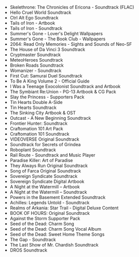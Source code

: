 - Skelethrone: The Chronicles of Ericona - Soundtrack (FLAC)
- Hello Cruel World Soundtrack
- Ctrl Alt Ego Soundtrack
- Tails of Iron - Artbook
- Tails of Iron - Soundtrack
- Summer's Gone - Lover's Delight Wallpapers
- Summer's Gone - The Book Club - Wallpapers
- 2064: Read Only Memories - Sights and Sounds of Neo-SF
- The House of Da Vinci 3 Soundtrack
- Cryptmaster Soundtrack
- MeteoHeroes Soundtrack
- Broken Roads Soundtrack
- Womanizer - Soundtrack
- First Cut: Samurai Duel Soundtrack
- To Be A King Volume 2 - Official Guide
- I Was a Teenage Exocolonist Soundtrack and Artbook
- The Symbiant Re:Union - PG-13 Artbook & CG Pack
- Slay the Princess - Supporters Pack
- Tin Hearts Double A-Side 
- Tin Hearts Soundtrack 
- The Sinking City Artbook & OST 
- Outcast - A New Beginning Soundtrack
- Frontier Hunter: Soundtrack
- Craftomation 101 Art Pack
- Craftomation 101 Soundtrack
- VIDEOVERSE Original Soundtrack
- Soundtrack for Secrets of Grindea
- Roboplant Soundtrack
- Rail Route - Soundtrack and Music Player 
- Paradise Killer: Art of Paradise
- They Always Run Original Soundtrack
- Song of Farca Original Soundtrack
- Sovereign Syndicate Soundtrack 
- Sovereign Syndicate Digital Artbook 
- A Night at the Watermill – Artbook 
- A Night at the Watermill – Soundtrack 
- Powers in the Basement Extended Soundtrack
- Achilles: Legends Untold - Soundtrack 
- Realms of Arkania: Star Trail - Digital Deluxe Content 
- BOOK OF HOURS: Original Soundtrack 
- Against the Storm Supporter Pack 
- Seed of the Dead: Charm Song
- Seed of the Dead: Charm Song Vocal Album
- Seed of the Dead: Sweet Home Theme Songs
- The Gap - Soundtrack 
- The Last Show of Mr. Chardish Soundtrack
- DROS Soundtrack 
